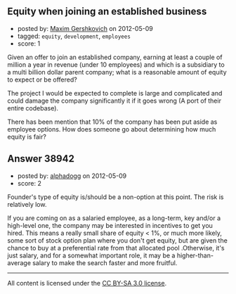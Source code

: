 ## Equity when joining an established business

- posted by: [Maxim Gershkovich](https://stackexchange.com/users/-1/6479-maxim-gershkovich) on 2012-05-09
- tagged: `equity`, `development`, `employees`
- score: 1

Given an offer to join an established company, earning at least a couple of million a year in revenue (under 10 employees) and which is a subsidiary to a multi billion dollar parent company; what is a reasonable amount of equity to expect or be offered? 

The project I would be expected to complete is large and complicated and could damage the company significantly it if it goes wrong (A port of their entire codebase).

There has been mention that 10% of the company has been put aside as employee options. How does someone go about determining how much equity is fair?



## Answer 38942

- posted by: [alphadogg](https://stackexchange.com/users/-1/3197-alphadogg) on 2012-05-09
- score: 2

Founder's type of equity is/should be a non-option at this point. The risk is relatively low.

If you are coming on as a salaried employee, as a long-term, key and/or a high-level one, the company may be interested in incentives to get you hired. This means a really small share of equity < 1%, or much more likely, some sort of stock option plan where you don't get equity, but are given the chance to buy at a preferential rate from that allocated pool .Otherwise, it's just salary, and for a somewhat important role, it may be a higher-than-average salary to make the search faster and more fruitful.




---

All content is licensed under the [CC BY-SA 3.0 license](https://creativecommons.org/licenses/by-sa/3.0/).
